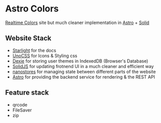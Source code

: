 # Astro Colors
[Realtime Colors](https://realtimecolors.com) site but much cleaner implementation in [Astro](https://astro.build) + [Solid](https://solidjs.com)

## Website Stack
- [Starlight](https://starlight.astro.build) for the docs
- [UnoCSS](https://unocss.dev) for Icons & Styling css
- [Dexie](https://dexie.org) for storing user themes in IndexedDB (Browser's Database)
- [SolidJS](https://solidjs.com) for updating frotnend UI in a much cleaner and efficient way
- [nanostores](https://github.com/nanostores/nanostores) for managing state between different parts of the website
- [Astro](https://astro.build) for providing the backend service for rendering & the REST API

## Feature stack
- qrcode
- FileSaver
- zip
